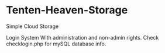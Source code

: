 # Tenten-Heaven-Storage
Simple Cloud Storage

Login System With administration and non-admin rights.
Check checklogin.php for mySQL database info.
